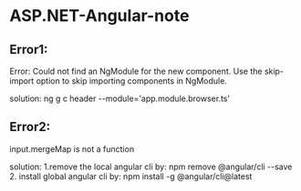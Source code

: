 # ASP.NET-Angular-note

## Error1:
Error: Could not find an NgModule for the new component. Use the skip-import option to skip importing components in NgModule.

solution:
ng g c header --module='app.module.browser.ts'

## Error2:
input.mergeMap is not a function

solution:
1.remove the local angular cli by: npm remove @angular/cli --save
2. install global angular cli by: npm install -g @angular/cli@latest

